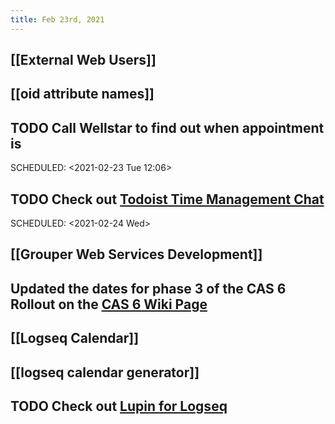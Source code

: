 ```yaml
---
title: Feb 23rd, 2021
---
```


## [[External Web Users]]
## [[oid attribute names]]
## TODO Call Wellstar to find out when appointment is
SCHEDULED: <2021-02-23 Tue 12:06>
## TODO Check out [Todoist Time Management Chat](https://twitter.com/todoist/status/1364243935380594689?s=21)
SCHEDULED: <2021-02-24 Wed>
## [[Grouper Web Services Development]]
## Updated the dates for phase 3 of the CAS 6 Rollout on the [CAS 6 Wiki Page](http://iamweb1.iam.gatech.edu/docs/services/CAS/cas-v6-upgrade/Home)
## [[Logseq Calendar]]
## [[logseq calendar generator]]
## TODO Check out [Lupin for Logseq](https://github.com/akhater/Lupin)
